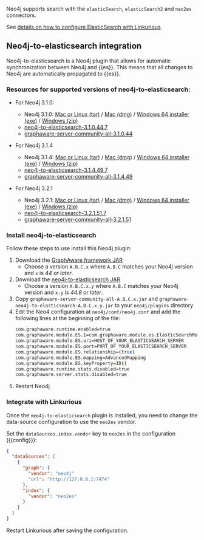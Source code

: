 
Neo4j supports search with the `elasticSearch`, `elasticSearch2` and `neo2es` connectors.

See [details on how to configure ElasticSearch with Linkurious](/es-config).

## Neo4j-to-elasticsearch integration

Neo4j-to-elasticsearch is a Neo4j plugin that allows for automatic synchronization
between Neo4j and {{es}}. This means that all changes to Neo4j are automatically
propagated to {{es}}.

### Resources for supported versions of neo4j-to-elasticsearch:

- For Neo4j 3.1.0:
  - Neo4j 3.1.0: [Mac or Linux (tar)]({{neodl.unix}}3.1.0) / [Mac (dmg)]({{neodl.dmg}}3.1.0) / [Windows 64 installer (exe)]({{neodl.win}}3.1.0) / [Windows (zip)]({{neodl.winzip}}3.1.0)  
  - [neo4j-to-elasticsearch-3.1.0.44.7](https://products.graphaware.com/download/neo4j-to-elasticsearch/graphaware-neo4j-to-elasticsearch-3.1.0.44.7.jar)
  - [graphaware-server-community-all-3.1.0.44](https://products.graphaware.com/download/framework-server-community/graphaware-server-community-all-3.1.0.44.jar)

- For Neo4j 3.1.4
  - Neo4j 3.1.4: [Mac or Linux (tar)]({{neodl.unix}}3.1.4) / [Mac (dmg)]({{neodl.dmg}}3.1.4) / [Windows 64 installer (exe)]({{neodl.win}}3.1.4) / [Windows (zip)]({{neodl.winzip}}3.1.4)
  - [neo4j-to-elasticsearch-3.1.4.49.7](https://products.graphaware.com/download/neo4j-to-elasticsearch/graphaware-neo4j-to-elasticsearch-3.1.4.49.7.jar)
  - [graphaware-server-community-all-3.1.4.49](https://products.graphaware.com/download/framework-server-community/graphaware-server-community-all-3.1.4.49.jar)

- For Neo4j 3.2.1
  - Neo4j 3.2.1: [Mac or Linux (tar)]({{neodl.unix}}3.2.1) / [Mac (dmg)]({{neodl.dmg}}3.2.1) / [Windows 64 installer (exe)]({{neodl.win}}3.2.1) / [Windows (zip)]({{neodl.winzip}}3.2.1)
  - [neo4j-to-elasticsearch-3.2.1.51.7](https://products.graphaware.com/download/neo4j-to-elasticsearch/graphaware-neo4j-to-elasticsearch-3.2.1.51.7.jar)
  - [graphaware-server-community-all-3.2.1.51](https://products.graphaware.com/download/framework-server-community/graphaware-server-community-all-3.2.1.51.jar)


### Install neo4j-to-elasticsearch

Follow these steps to use install this Neo4j plugin:

1. Download the [GraphAware framework JAR](http://products.graphaware.com/?dir=framework-server-community)
   - Choose a version `A.B.C.x` where `A.B.C` matches your Neo4j version and `x` is *44 or later*.
2. Download the [neo4j-to-elasticsearch JAR](http://products.graphaware.com/?dir=neo4j-to-elasticsearch)
   - Choose a version `A.B.C.x.y` where `A.B.C` matches your Neo4j version and `x.y` is *44.8 or later*.
3. Copy `graphaware-server-community-all-A.B.C.x.jar` and `graphaware-neo4j-to-elasticsearch-A.B.C.x.y.jar` to your `neo4j/plugins` directory
4. Edit the Neo4 configuration at `neo4j/conf/neo4j.conf` and add the following lines at the beginning of the file:
   ```sh
   com.graphaware.runtime.enabled=true
   com.graphaware.module.ES.1=com.graphaware.module.es.ElasticSearchModuleBootstrapper
   com.graphaware.module.ES.uri=HOST_OF_YOUR_ELASTICSEARCH_SERVER
   com.graphaware.module.ES.port=PORT_OF_YOUR_ELASTICSEARCH_SERVER
   com.graphaware.module.ES.relationship=(true)
   com.graphaware.module.ES.mapping=AdvancedMapping
   com.graphaware.module.ES.keyProperty=ID()
   com.graphaware.runtime.stats.disabled=true
   com.graphaware.server.stats.disabled=true
   ```
5. Restart Neo4j


### Integrate with Linkurious

Once the `neo4j-to-elasticsearch` plugin is installed, you need to change
the data-source configuration to use the `neo2es` vendor.

Set the `dataSources.index.vendor` key to `neo2es` in the configuration ({{config}}):
```json
{
  "dataSources": [
    {
      "graph": {
        "vendor": "neo4j"
        "url": "http://127.0.0.1:7474"
      },
      "index": {
        "vendor": "neo2es"
      }
    }
  ]
}
```

Restart Linkurious after saving the configuration.
